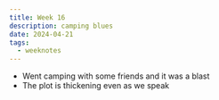 ```yaml
---
title: Week 16
description: camping blues
date: 2024-04-21
tags: 
  - weeknotes
---
```

- Went camping with some friends and it was a blast
- The plot is thickening even as we speak
